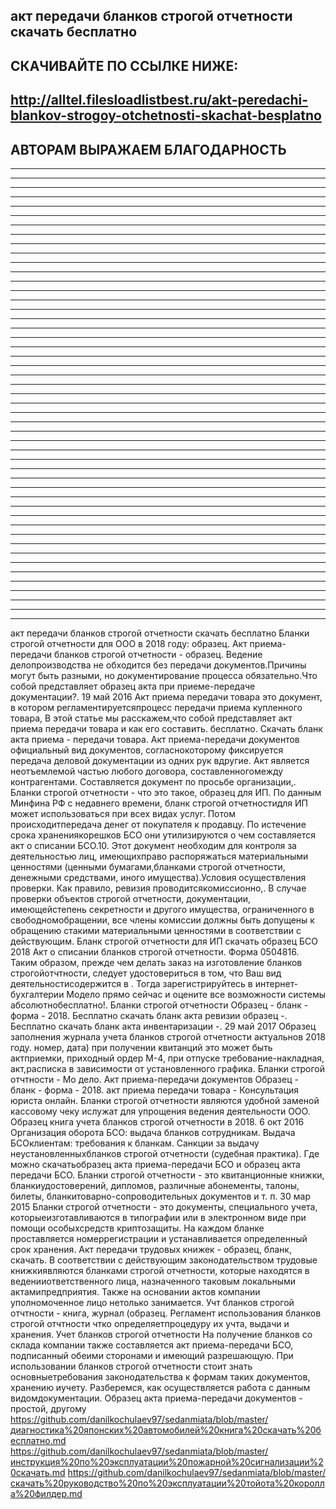акт передачи бланков строгой отчетности скачать бесплатно
--------------------------------------------------
СКАЧИВАЙТЕ ПО ССЫЛКЕ НИЖЕ:
--------------------------------------------------
http://alltel.filesloadlistbest.ru/akt-peredachi-blankov-strogoy-otchetnosti-skachat-besplatno
--------------------------------------------------
АВТОРАМ ВЫРАЖАЕМ БЛАГОДАРНОСТЬ
--------------------------------------------------
--------------------------------------------------
--------------------------------------------------
--------------------------------------------------
--------------------------------------------------
--------------------------------------------------
--------------------------------------------------
--------------------------------------------------
--------------------------------------------------
--------------------------------------------------
--------------------------------------------------
--------------------------------------------------
--------------------------------------------------
--------------------------------------------------
--------------------------------------------------
--------------------------------------------------
--------------------------------------------------
--------------------------------------------------
--------------------------------------------------
--------------------------------------------------
--------------------------------------------------
--------------------------------------------------
--------------------------------------------------
--------------------------------------------------
--------------------------------------------------
--------------------------------------------------
--------------------------------------------------
--------------------------------------------------
--------------------------------------------------
--------------------------------------------------
--------------------------------------------------
--------------------------------------------------
--------------------------------------------------
--------------------------------------------------
--------------------------------------------------
--------------------------------------------------
--------------------------------------------------
--------------------------------------------------
--------------------------------------------------
--------------------------------------------------
--------------------------------------------------
--------------------------------------------------
--------------------------------------------------
--------------------------------------------------
--------------------------------------------------
--------------------------------------------------
--------------------------------------------------
--------------------------------------------------
--------------------------------------------------
--------------------------------------------------
акт передачи бланков строгой отчетности скачать бесплатно Бланки строгой отчетности для ООО в 2018 году: образец. Акт приема-передачи бланков строгой отчетности - образец. Ведение делопроизводства не обходится без передачи документов.Причины могут быть разными, но документирование процесса обязательно.Что собой представляет образец акта при приеме-передаче документации?. 19 май 2016  Акт приема  передачи товара  это документ, в котором регламентируетсяпроцесс передачи приема купленного товара,  В этой статье мы расскажем,что собой представляет акт приема  передачи товара и как его составить. бесплатно. Скачать бланк акта приема - передачи товара. Акт приема-передачи документов  официальный вид документов, согласнокоторому фиксируется передача деловой документации из одних рук вдругие. Акт является неотъемлемой частью любого договора, составленногомежду контрагентами. Составляется документ по просьбе организации,. Бланки строгой отчетности - что это такое, образец для ИП. По данным Минфина РФ с недавнего времени, бланк строгой отчетностидля ИП может использоваться при всех видах услуг.  Потом происходитпередача денег от покупателя к продавцу.  По истечение срока хранениякорешков БСО они утилизируются о чем составляется акт о списании БСО.10. Этот документ необходим для контроля за деятельностью лиц, имеющихправо распоряжаться материальными ценностями (ценными бумагами,бланками строгой отчетности, денежными средствами, иного имущества).Условия осуществления проверки. Как правило, ревизия проводитсякомиссионно,. В случае проверки объектов строгой отчетности, документации, имеющейстепень секретности и другого имущества, ограниченного в свободномобращении, все члены комиссии должны быть допущены к обращению стакими материальными ценностями в соответствии с действующим. Бланк строгой отчетности для ИП  скачать образец БСО 2018
Акт о списании бланков строгой отчетности. Форма 0504816. Таким образом, прежде чем делать заказ на изготовление бланков строгойотчтности, следует удостовериться в том, что Ваш вид деятельностисодержится в . Тогда зарегистрируйтесь в интернет-бухгалтерии Модело прямо сейчас и оцените все возможности системы абсолютнобесплатно!. Бланки строгой отчетности  Образец - бланк - форма - 2018. Бесплатно скачать бланк акта ревизии образец -. Бесплатно скачать бланк акта инвентаризации -. 29 май 2017  Образец заполнения журнала учета бланков строгой отчетности актуальнов 2018 году.  номер, дата)  при получении квитанций это может быть актприемки, приходный ордер М-4, при отпуске  требование-накладная, акт,расписка  в зависимости от установленного графика. Бланки строгой отчтности - Мо дело. Акт приема-передачи документов  Образец - бланк - форма - 2018. акт приема передачи товара - Консультация юриста онлайн. Бланки строгой отчетности являются удобной заменой кассовому чеку ислужат для упрощения ведения деятельности ООО.
Образец книга учета бланков строгой отчетности в 2018. 6 окт 2016  Организация оборота БСО: выдача бланков сотрудникам. Выдача БСОклиентам: требования к бланкам. Санкции за выдачу неустановленныхбланков строгой отчетности (судебная практика). Где можно скачатьобразец акта приема-передачи БСО и образец акта передачи БСО. Бланки строгой отчетности - это квитанционные книжки, бланкиудостоверений, дипломов, различные абонементы, талоны, билеты, бланкитоварно-сопроводительных документов и т. п. 30 мар 2015  Бланки строгой отчетности - это документы, специального учета, которыеизготавливаются в типографии или в электронном виде при помощи особыхсредств криптозащиты. На каждом бланке проставляется номеррегистрации и устанавливается определенный срок хранения. Акт передачи трудовых книжек - образец, бланк, скачать. В соответствии с действующим законодательством трудовые книжкиявляются бланками строгой отчетности, которые находятся в веденииответственного лица, назначенного таковым локальными актамипредприятия. Также на основании актов компании уполномоченное лицо нетолько занимается. Учт бланков строгой отчтности - книга, журнал (образец. Регламент использования бланков строгой отчтности чтко определяетпроцедуру их учта, выдачи и хранения.  Учет бланков строгой отчетности На получение бланков со склада компании также составляется акт приема-передачи БСО, подписанный обеими сторонами и имеющий разрешающую. При использовании бланков строгой отчетности стоит знать основныетребования законодательства к формам таких документов, хранению иучету. Разберемся, как осуществляется работа с данным видомдокументации. Образец акта приема-передачи документов - простой, другому
https://github.com/danilkochulaev97/sedanmiata/blob/master/диагностика%20японских%20автомобилей%20книга%20скачать%20бесплатно.md
https://github.com/danilkochulaev97/sedanmiata/blob/master/инструкция%20по%20эксплуатации%20пожарной%20сигнализации%20скачать.md
https://github.com/danilkochulaev97/sedanmiata/blob/master/скачать%20руководство%20по%20эксплуатации%20тойота%20королла%20филдер.md